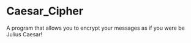 # Caesar_Cipher
A program that allows you to encrypt your messages as if you were be Julius Caesar!
